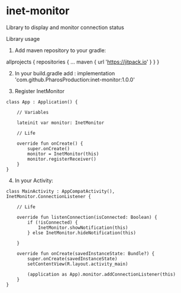 # inet-monitor
Library to display and monitor connection status

Library usage

1. Add maven repository to your gradle:

allprojects {
  repositories {
    ...
    maven { url 'https://jitpack.io' }
  }
}

2. In your build.gradle add :
  implementation 'com.github.PharosProduction:inet-monitor:1.0.0'

3. Register InetMonitor

```
class App : Application() {

    // Variables

    lateinit var monitor: InetMonitor

    // Life

    override fun onCreate() {
        super.onCreate()
        monitor = InetMonitor(this)
        monitor.registerReceiver()
    }
}
```

 4. In your Activity:
```
class MainActivity : AppCompatActivity(), InetMonitor.ConnectionListener {
    
    // Life

    override fun listenConnection(isConnected: Boolean) {
        if (!isConnected) {
            InetMonitor.showNotification(this)
        } else InetMonitor.hideNotification(this)

    }

    override fun onCreate(savedInstanceState: Bundle?) {
        super.onCreate(savedInstanceState)
        setContentView(R.layout.activity_main)

        (application as App).monitor.addConnectionListener(this)
    }
}
```
